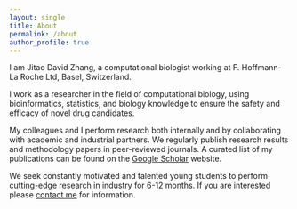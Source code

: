```yaml
---
layout: single
title: About
permalink: /about
author_profile: true
---
```


I am Jitao David Zhang, a computational biologist working at F. Hoffmann-La Roche Ltd, Basel, Switzerland.

I work as a researcher in the field of computational biology, using bioinformatics, statistics, and biology knowledge to ensure the safety and efficacy of novel drug candidates.

My colleagues and I perform research both internally and by collaborating with academic and industrial partners. We regularly publish research results and methodology papers in peer-reviewed journals. A curated list of my publications can be found on the [Google Scholar](https://scholar.google.com/citations?user=ths6zX0AAAAJ&hl=en) website.

We seek constantly motivated and talented young students to perform cutting-edge research in industry for 6-12 months. If you are interested please [contact me](mailto:jitao_david.zhang@roche.com) for information.

